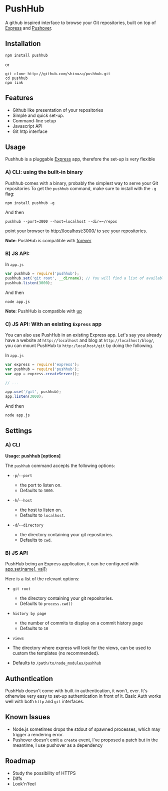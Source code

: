 # PushHub

A github inspired interface to browse your Git repositories, built on top of [Express](http://github.com/visionmedia/express) and [Pushover](http://github.com/substack/pushover).

## Installation

    npm install pushhub

or

    git clone http://github.com/shinuza/pushhub.git
    cd pushhub
    npm link

## Features

- Github like presentation of your repositories
- Simple and quick set-up.
- Command-line setup
- Javascript API
- Git http interface

## Usage

Pushhub is a pluggable [Express](http://expressjs.com) app, therefore the set-up is very flexible

### A) CLI: using the built-in binary

Pushhub comes with a binary, probably the simplest way to serve your Git repositories
To get the `pushhub` command, make sure to install with the `-g` flag:

    npm install pushhub -g

And then

    pushhub --port=3000 --host=localhost --dir=~/repos

point your browser to [http://localhost:3000/](http://localhost:3000/) to see your repositories.

**Note**: PushHub is compatible with [forever](http://github.com/nodejitsu/forever)

### B) JS API:

In `app.js`

```js
var pushhub = require('pushhub');
pushhub.set('git root', __dirname); // You will find a list of available settings below
pushhub.listen(3000);
```

And then

    node app.js


**Note**: PushHub is compatible with [up](http://github.com/LearnBoost/up)

### C) JS API: With an existing `Express` app

You can also use PushHub in an existing Express app. Let's say you already have a website at `http://localhost` and blog at `http://localhost/blog/`, you can mount PushHub to `http:/localhost/git` by doing the following.

In `app.js`

```js
var express = require('express');
var pushhub = require('pushhub');
var app = express.createServer();

// ...

app.use('/git', pushhub);
app.listen(3000);
```

And then

    node app.js


## Settings

### A) CLI

**Usage: pushhub [options]**

The `pushhub` command accepts the following options:

- `-p`/`--port`

  - the port to listen on.
  - Defaults to `3000`.

- `-h`/`--host`

  - the host to listen on.
  - Defaults to `localhost`.

- `-d`/`--directory`

  - the directory containing your git repositories.
  - Defaults to `cwd`.

### B) JS API

PushHub being an Express application, it can be configured with [app.set(name[, val])](http://expressjs.com/guide.html#app.set\(\))

Here is a list of the relevant options:

- `git root`

  - the directory containing your git repositories.
  - Defaults to `process.cwd()`

- `history by page`

  - the number of commits to display on a commit history page
  - Defaults to `10`

-  `views`

  - The directory where express will look for the views, can be used to custom the templates (no recommended).
  - Defaults to `/path/to/node_modules/pushhub`

## Authentication

PushHub doesn't come with built-in authentication, it won't, ever. It's otherwise very easy to set-up authentication in front
of it. Basic Auth works well with both `http` and `git` interfaces.

## Known Issues

- Node.js sometimes drops the stdout of spawned processes, which may trigger a rendering error.
- Pushover doesn't emit a `create` event, I've proposed a patch but in the meantime, I use pushover as a dependency

## Roadmap

- Study the possibility of HTTPS
- Diffs
- Look'n'feel
